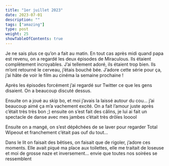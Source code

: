 ```yaml
---
title: "1er juillet 2023"
date: 2023-07-01
description: ""
tags: ["amazing"]
type: post
weight: 25
showTableOfContents: true
---
```


Je ne sais plus ce qu’on a fait au matin. En tout cas après midi quand papa est revenu, on a regardé les deux épisodes de Miraculous. Ils étaient complètement incroyables. J’ai tellement adoré, ils étaient trop bien. Ils m’ont retourné le cerveau, j’étais bouché bée. J’adore cette série pour ça, j’ai hâte de voir le film au cinéma la semaine prochaine !

Après les épisodes forcément j’ai regardé sur Twitter ce que les gens disaient. On a beaucoup discuté dessus.

Ensuite on a joué au skip bo, et moi j’avais la laissé autour du cou… j’ai beaucoup aimé ça m’a vachement excité. On a fait l’amour juste après c’était très très bon ;) ensuite on s’est fait des câlins, je lui ai fait un spectacle de danse avec mes jambes c’était très drôles looool

Ensuite on a mangé, on s’est dépêchées de se laver pour regarder Total Wipeout et franchement c’était pas ouf du tout…

Dans le lit on faisait des bêtises, on faisait que de rigoler, j’adore ces moments. Elle avait piqué ma place aux toilettes, elle me traitait de loseuse et moi de grosse naze et inversement… envie que toutes nos soirées se ressemblent